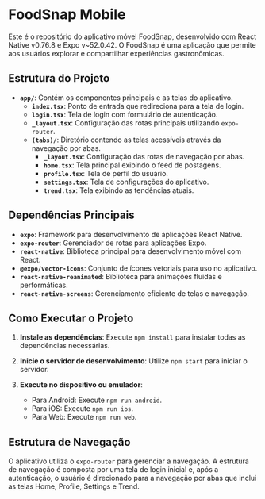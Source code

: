 # FoodSnap Mobile

Este é o repositório do aplicativo móvel FoodSnap, desenvolvido com React Native v0.76.8 e Expo v~52.0.42. O FoodSnap é uma aplicação que permite aos usuários explorar e compartilhar experiências gastronômicas.

## Estrutura do Projeto

- **`app/`**: Contém os componentes principais e as telas do aplicativo.
  - **`index.tsx`**: Ponto de entrada que redireciona para a tela de login.
  - **`login.tsx`**: Tela de login com formulário de autenticação.
  - **`_layout.tsx`**: Configuração das rotas principais utilizando `expo-router`.
  - **`(tabs)/`**: Diretório contendo as telas acessíveis através da navegação por abas.
    - **`_layout.tsx`**: Configuração das rotas de navegação por abas.
    - **`home.tsx`**: Tela principal exibindo o feed de postagens.
    - **`profile.tsx`**: Tela de perfil do usuário.
    - **`settings.tsx`**: Tela de configurações do aplicativo.
    - **`trend.tsx`**: Tela exibindo as tendências atuais.

## Dependências Principais

- **`expo`**: Framework para desenvolvimento de aplicações React Native.
- **`expo-router`**: Gerenciador de rotas para aplicações Expo.
- **`react-native`**: Biblioteca principal para desenvolvimento móvel com React.
- **`@expo/vector-icons`**: Conjunto de ícones vetoriais para uso no aplicativo.
- **`react-native-reanimated`**: Biblioteca para animações fluidas e performáticas.
- **`react-native-screens`**: Gerenciamento eficiente de telas e navegação.

## Como Executar o Projeto

1. **Instale as dependências**: Execute `npm install` para instalar todas as dependências necessárias.

2. **Inicie o servidor de desenvolvimento**: Utilize `npm start` para iniciar o servidor.

3. **Execute no dispositivo ou emulador**:
   - Para Android: Execute `npm run android`.
   - Para iOS: Execute `npm run ios`.
   - Para Web: Execute `npm run web`.

## Estrutura de Navegação

O aplicativo utiliza o `expo-router` para gerenciar a navegação. A estrutura de navegação é composta por uma tela de login inicial e, após a autenticação, o usuário é direcionado para a navegação por abas que inclui as telas Home, Profile, Settings e Trend.
